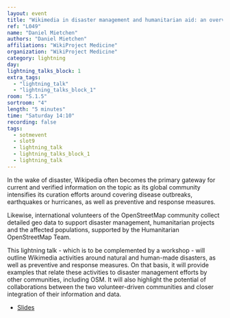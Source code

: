 ```yaml
---
layout: event
title: "Wikimedia in disaster management and humanitarian aid: an overview"
ref: "L049"
name: "Daniel Mietchen"
authors: "Daniel Mietchen"
affiliations: "WikiProject Medicine"
organization: "WikiProject Medicine"
category: lightning
day: 
lightning_talks_block: 1
extra_tags:
  - "lightning_talk"
  - "lightning_talks_block_1"
room: "S.1.5"
sortroom: "4"
length: "5 minutes"
time: "Saturday 14:10"
recording: false
tags:
  - sotmevent
  - slot9
  - lightning_talk
  - lightning_talks_block_1
  - lightning_talk
---
```

In the wake of disaster, Wikipedia often becomes the primary gateway for current and verified information on the topic as its global community intensifies its curation efforts around covering  disease outbreaks, earthquakes or hurricanes, as well as preventive and response measures.

Likewise, international volunteers of the OpenStreetMap community collect detailed geo data to support disaster management, humanitarian projects and the affected populations, supported by the Humanitarian OpenStreetMap Team.

This lightning talk - which is to be complemented by a workshop - will outline Wikimedia activities around natural and human-made disasters, as well as preventive and response measures. On that basis, it will provide examples that relate these activities to disaster management efforts by other communities, including OSM. It will also highlight the potential of collaborations between the two volunteer-driven communities and closer integration of their information and data.

* [Slides](https://meta.wikimedia.org/wiki/Wikimedians_for_Disaster_Response/Talks/State_of_the_Map_2018)
